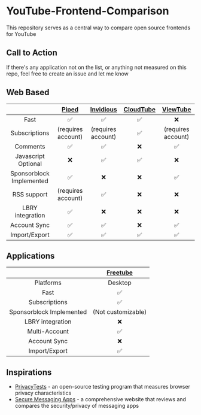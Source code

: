 # YouTube-Frontend-Comparison
This repository serves as a central way to compare open source frontends for YouTube

## Call to Action
If there's any application not on the list, or anything not measured on this repo, feel free to create an issue and let me know

## Web Based
| | [Piped](https://github.com/TeamPiped/Piped) | [Invidious](https://github.com/iv-org/invidious) | [CloudTube](https://sr.ht/~cadence/tube) | [ViewTube](https://github.com/ViewTube/viewtube-vue) |
| :---: | :---: | :---: | :---: | :---: |
| Fast | :white_check_mark:| :white_check_mark:| :white_check_mark: | :x: |
| Subscriptions | (requires account) | (requires account) |:white_check_mark:| (requires account) |
| Comments | :white_check_mark:|:white_check_mark:| :x: | ✅ |
| Javascript Optional |:x:|:white_check_mark:|:white_check_mark:| :x: |
| Sponsorblock Implemented |:white_check_mark:|:x:|:x:| :white_check_mark:|
| RSS support |(requires account)|:white_check_mark:|:x:| :x: |
| LBRY integration | :white_check_mark: | :x: | :x: | :x: |
| Account Sync| :white_check_mark: | :white_check_mark: | :x: | :white_check_mark: |
| Import/Export | :white_check_mark:|:white_check_mark:|:white_check_mark:| :white_check_mark: |

## Applications
| | [Freetube](https://github.com/FreeTubeApp/FreeTube) |
| :---: | :---: |
| Platforms | Desktop |
| Fast | :white_check_mark:|
| Subscriptions | :white_check_mark:|
| Sponsorblock Implemented |(Not customizable)|
| LBRY integration | :x: |
| Multi-Account| :white_check_mark:|
| Account Sync | :x: |
| Import/Export | :white_check_mark:|

## Inspirations

- [PrivacyTests](https://privacytests.org) - an open-source testing program that measures browser privacy characteristics
- [Secure Messaging Apps](https://www.securemessagingapps.com) - a comprehensive website that reviews and compares the security/privacy of messaging apps 
